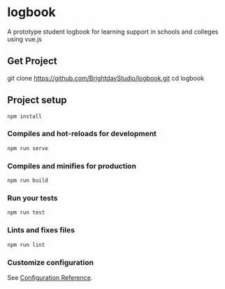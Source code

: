 # logbook

A prototype student logbook for learning support in schools and colleges using vue.js

## Get Project

git clone https://github.com/BrightdayStudio/logbook.git
cd logbook

## Project setup
```
npm install
```

### Compiles and hot-reloads for development
```
npm run serve
```

### Compiles and minifies for production
```
npm run build
```

### Run your tests
```
npm run test
```

### Lints and fixes files
```
npm run lint
```

### Customize configuration
See [Configuration Reference](https://cli.vuejs.org/config/).
